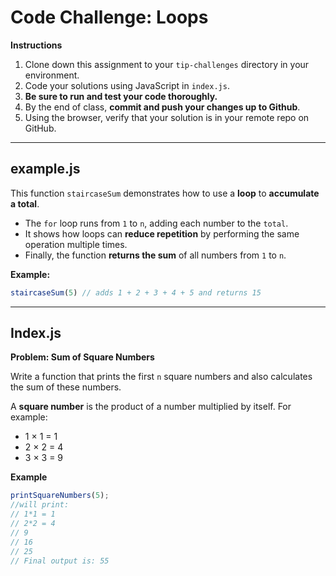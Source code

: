 # **Code Challenge: Loops**

**Instructions**

1. Clone down this assignment to your `tip-challenges` directory in your environment.
2. Code your solutions using JavaScript in `index.js`.
3. **Be sure to run and test your code thoroughly.**
4. By the end of class, **commit and push your changes up to Github**.
5. Using the browser, verify that your solution is in your remote repo on GitHub.

---

## example.js

This function `staircaseSum` demonstrates how to use a **loop** to **accumulate a total**.

- The `for` loop runs from `1` to `n`, adding each number to the `total`.
- It shows how loops can **reduce repetition** by performing the same operation multiple times.
- Finally, the function **returns the sum** of all numbers from `1` to `n`.

**Example:**

```jsx
staircaseSum(5) // adds 1 + 2 + 3 + 4 + 5 and returns 15
```

---

## **Index.js**

**Problem: Sum of Square Numbers**

Write a function that prints the first `n` square numbers and also calculates the sum of these numbers.

A **square number** is the product of a number multiplied by itself. For example:

- 1 × 1 = 1
- 2 × 2 = 4
- 3 × 3 = 9

**Example**

```jsx
printSquareNumbers(5);
//will print:
// 1*1 = 1
// 2*2 = 4
// 9
// 16
// 25
// Final output is: 55
```
